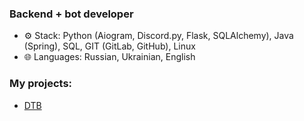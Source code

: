 ### Backend + bot developer

- ⚙ Stack: Python (Aiogram, Discord.py, Flask, SQLAlchemy), Java (Spring), SQL, GIT (GitLab, GitHub), Linux<br>
- 🌐 Languages: Russian, Ukrainian, English<br>

### My projects:
- [DTB](https://discord.gg/ZWfHS8P7GU)


<!--
**yaroniks/yaroniks** is a ✨ _special_ ✨ repository because its `README.md` (this file) appears on your GitHub profile.

Here are some ideas to get you started:

- 🔭 I’m currently working on ...
- 🌱 I’m currently learning ...
- 👯 I’m looking to collaborate on ...
- 🤔 I’m looking for help with ...
- 💬 Ask me about ...
- 📫 How to reach me: ...
- 😄 Pronouns: ...
- ⚡ Fun fact: ...
-->
